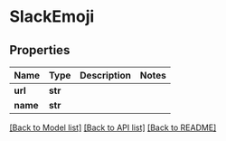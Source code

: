 # SlackEmoji


## Properties
Name | Type | Description | Notes
------------ | ------------- | ------------- | -------------
**url** | **str** |  | 
**name** | **str** |  | 

[[Back to Model list]](../#documentation-for-models) [[Back to API list]](../#documentation-for-api-endpoints) [[Back to README]](../)


